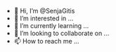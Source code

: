 - 👋 Hi, I’m @SenjaGitis
- 👀 I’m interested in ...
- 🌱 I’m currently learning ...
- 💞️ I’m looking to collaborate on ...
- 📫 How to reach me ...

<!---
SenjaGitis/SenjaGitis is a ✨ special ✨ repository because its `README.md` (this file) appears on your GitHub profile.
You can click the Preview link to take a look at your changes.
--->
